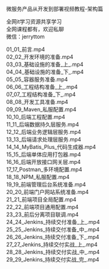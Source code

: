 微服务产品从开发到部署视频教程-架构篇

全网it学习资源共享学习<br>全网课程都有，欢迎私聊<br>微信：jerryttom<br>

01_01_前言.mp4<br> 02_02_开发环境的准备.mp4<br> 03_03_基础设施的准备_上_.mp4<br> 04_04_基础设施的准备_下_.mp4<br> 05_05_容器服务准备.mp4<br> 06_06_工程结构准备_上_.mp4<br> 07_07_工程结构准备_下_.mp4<br> 08_08_开发工具准备.mp4<br> 09_09_Maven_私服配置.mp4<br> 10_10_后端工程配置.mp4<br> 11_11_后端数据持久层服务.mp4<br> 12_12_后端业务逻辑层服务.mp4<br> 13_13_后端请求处理层服务.mp4<br> 14_14_MyBatis_Plus_代码生成器.mp4<br> 15_15_后端单体应用打包器.mp4<br> 16_16_后端开放接口网关层.mp4<br> 17_17_Postman_多环境配置.mp4<br> 18_18_NPM_私服配置.mp4<br> 19_19_前端管理后台系统准备.mp4<br> 20_20_前端门户网站系统准备.mp4<br> 21_21_前端项目全局配置.mp4<br> 22_22_前端项目通用配置.mp4<br> 23_23_前后分离项目联调.mp4<br> 24_24_Jenkins_持续交付准备_上_.mp4<br> 25_25_Jenkins_持续交付准备_中_.mp4<br> 26_26_Jenkins_持续交付准备_下_.mp4<br> 27_27_Jenkins_持续交付实战_上_.mp4<br> 28_28_Jenkins_持续交付实战_中_.mp4<br> 29_29_Jenkins_持续交付实战_完_.mp4